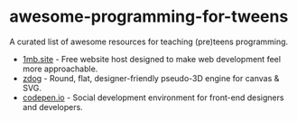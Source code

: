 # awesome-programming-for-tweens
A curated list of awesome resources for teaching (pre)teens programming.

* [1mb.site](https://1mb.site) - Free website host designed to make web development feel more approachable. 
* [zdog](https://zzz.dog) - Round, flat, designer-friendly pseudo-3D engine for canvas & SVG.
* [codepen.io](https://codepen.io/) - Social development environment for front-end designers and developers.
